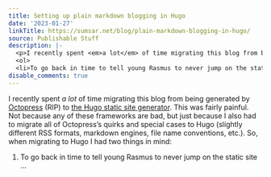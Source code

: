 ```yaml
---
title: Setting up plain markdown blogging in Hugo
date: '2023-01-27'
linkTitle: https://sumsar.net/blog/plain-markdown-blogging-in-hugo/
source: Publishable Stuff
description: |-
  <p>I recently spent <em>a lot</em> of time migrating this blog from being generated by <a href="http://octopress.org/">Octopress</a> (RIP) to <a href="https://gohugo.io/">the Hugo static site generator</a>. This was fairly painful. Not because any of these frameworks are bad, but just because I also had to migrate all of Octopress&rsquo;s quirks and special cases to Hugo (slightly different RSS formats, markdown engines, file name conventions, etc.). So, when migrating to Hugo I had two things in mind:</p>
  <ol>
  <li>To go back in time to tell young Rasmus to never jump on the static site ...
disable_comments: true
---
```

<p>I recently spent <em>a lot</em> of time migrating this blog from being generated by <a href="http://octopress.org/">Octopress</a> (RIP) to <a href="https://gohugo.io/">the Hugo static site generator</a>. This was fairly painful. Not because any of these frameworks are bad, but just because I also had to migrate all of Octopress&rsquo;s quirks and special cases to Hugo (slightly different RSS formats, markdown engines, file name conventions, etc.). So, when migrating to Hugo I had two things in mind:</p>
<ol>
<li>To go back in time to tell young Rasmus to never jump on the static site ...